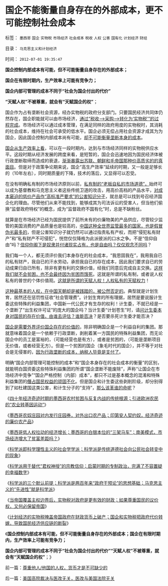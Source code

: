 # 国企不能衡量自身存在的外部成本，更不可能控制社会成本

标签： `墨西哥` `国企` `实物税` `市场经济` `社会成本` `税收` `人权` `公害` `国有化` `计划经济` `财经` 

目录： `马克思主义和计划经济`

时间： `2012-07-01 19:35:47`

**国企控制内部成本有可能，但不可能衡量自身存在的外部成本；**

**国企在有限时期内，生产效率上可能有竞争力；**

**国企内部可管理的成本不同于“社会为国企付出的代价”**

**“天赋人权”不被尊重，就会有“天赋国企的权”**；

国企作为占有垄断社会资源，经办实物税的政府分支部门。只要国民经济共同体仍然存在，国企职能就可以由市场经济，[通过“税收——>采购——>转化为‘实物税’”的过程完成](../../../2012/3/24/私有制没有国企！国企的出路就是关闭！.md)。市场经济可以通过成本管理，在满足同样的政府用度的实物税时，其消耗的社会成本，维持在社会可承受的低水平。国企必须无偿占用社会资源才成其为为国企，因此国企控制内部成本尚有可能，[却不可能衡量垄断本身的成本](../../../2009/9/16/国民税负强度要算上行政垄断.md)。

[国企从生产效率上看](../../../2011/11/19/（科学发明＝艺术创作）只有娱乐价值；公有制生产力更高.md)，可以在一段时期内，达到与市场经济同样的实物税供应水平。这段时期从经济发展的跨度来看，是短暂的，国企会迅速地因为国民经济体被行政垄断取缔而造成的衰退，[渐渐暴露出苏联、朝鲜和毛帝国那种价高质劣的的真面目](../../../2012/6/2/国企私有化和国企分红的不可行性.md)。但是对于政策争论期来说，国企“高生产效率”延续的时期，又一般是足够长的（10年左右），同时期质量的下降，技术的落后，又显得可以忍受。

在没有明确私有制的市场经济原则以前，[私有制的“老板自私的市场道德”，](../../../2011/6/17/资本家是最可爱的蠢驴，是消费者最忠实的朋友.md)始终可以成为基督教和马克思主义者这些传统卫道的攻击，用高价高档的产品水平，[对成本窘迫的低价产品作“高标准严要求”的公害知识分子](../../../2011/6/18/食品安全有成本，不可以无限索求.md)，就总是可以找到号召经济国企化的理由。尽管他们从来不能找到，能够成其为司法诉讼的受害人，但当他们偷换“监督政府特权”的概念，成为“监督政府不国有化”时，总是不缺粉丝。

就算是在市场经济已经为国民提供了前所未有的价廉物美的产品供应，尽管较少监管的美国消费的产品质量也是较高的，[中国这种全世界监管最多的国家，也是假冒伪劣最多的](../../../2012/6/27/公害知识分子让中国的食品不安全.md)，但是公害知识分子就仍然可以通过指责私有产权，而把“侵犯私有财产”和“私有财产不可侵犯”，恍惚仅仅降格为此派彼派的口水之争。不是“信仰自由”吗？[信仰你阁下是奴隶并付诸现实占有，也是自由吗？仅仅观念不同吗](../../../2009/12/13/明确争论和不可争论的边界.md)？

我们每一个人，都无须评价我们本身存在的社会成本，“我思固我在”，我用我自已的私有财产，我自已的汗水劳动，承担我自已的存在成本，因此我们要求自已的劳动成果归自已所有，除非有更有利的交换价值，经我们同意后完成自主交换。[这样我们就不会贫困，也不会最终因为贫困而饿死](../../../2009/7/15/《国际歌》，人权普世价值观的进行曲.md)。这就是所谓的私有制，或者说人权私有的普世的个体价值观。[这就是所谓的天赋人权！人权私有的天赋权力](../../../2009/7/15/人权普世价值观——伟大的国际歌.md)！

[这种最基本的人权，在中国天朝却是被践踏的，被公然否定的](../../../2011/10/23/占用了国家的土地，贪污了自已的生命.md)。典型就是计划生育，居然还在惩罚性征收“社会管理费”。计划生育的所有理据，居然是要说服计生委这些特殊的利益集团，中国新一代公民才有生存的权利！计生委，不就已经是一个垄断了“出生权许可证”的庞大的国企吗？当计生委“计划苍生”时，请[问计生委本身对国民的存在价值，由谁去评估？谁能否决](../../../2010/12/25/计划生育正令整个中国社会瓦解.md)？是否要杀死计生委才能否决？

[国企是需要外界评价国企存在的价值的](../../../2010/11/2/“垄断是否合理”与“是否应干预垄断”.md)，除非明确国企是一个利益自利的集团。那就意味着国企是一个依赖于行政垄断，剥削着某一方国民的特殊利益集团，而无论国企中的员工是富裕的，（可能经营也是有方），或者是贫困的，（可能是垄断项目无价值，或者经营无方）。但是一个贫困的国企（象毛时代的国企），并不等于对社会是无侵害的，[因为行政垄断的成本，纳税人毕竟是支付了](../../../2012/5/29/苏联怎么收税？苏联凭什么补贴国企和加盟共和国？.md)。

明确“国企内部管理可能控制的成本”和“国企本身存在的社会成本的衡量”的区别，就能明白国资委这些特珠利益集团的所谓“国企垄断不能废除”，声称“让国企在市场经济中竞争”“国企严格控制（内部）成本”，都只不过是基本概念的混淆和特殊利益集团的[僭占国民权益的顽固不化](../../../2012/5/8/国企改革的雷区，不是容易闯过去的.md)。但是国企和计生委这些剥削阶级，却分别得到了如杜建国这类公害，和计生分子的“支持”，[那么该革谁的命呢](../../../2012/6/12/民主集中制政体里谁是统治者？.md)？

《[四十年经济奇迹时期的墨西哥农村贫困与反复内战的传统根源；引进欧洲农民的“农业转基因运动”](../../../2012/6/28/墨西哥四十年“保八”的奇迹的农村和“转基因”.md)》

《[墨西哥农奴庄园对内发行庄园券，对外出口农产品；印第安人契约奴，经济奇迹的廉价农产品](../../../2012/6/29/墨西哥经济奇迹中的奴隶种植园.md)》

《[墨西哥低人权拉动的经济增长；墨西哥的白银本位的“三架马车”；南美模式，市场经济增大了贫富差距吗？](../../../2012/6/29/墨西哥低人权拉动的经济增长,白银本位的“三驾马车”.md)》

《[科学派即科学理性主义的社会学学派；科学派是传统道德社会向公民社会转变中的现象](../../../2012/6/29/讴歌盛世的科学派，“信仰科学”的“实证主义”.md)》

《[科学派用于替代“君权神授”的宗教信仰；启蒙时期的专制政治，完满了不容置疑的幸福数字](../../../2012/6/30/科学派替代“君权神授”的宗教信仰；.md)》

《[科学派的三个默认前提；科学派是两百年来“政府干预论”的思想基础；马克思主义的“先进性”就是科学派](../../../2012/6/30/科学派是两百年来“政府干预论”的政治哲学.md)》

《[当帝国覆盖主权边界后，实物税对政府是更有效的财政；如果尊重国民的议价权，又何必保留帝国](../../../2012/6/30/国企是替代货币征税，转移财政危机的实物税包税团.md)》

《[计划经济的实物税掩盖帝国政府在财政货币上破产；国企和实物税把政府代价转嫁，导致国民经济供应链的断裂](../../../2012/7/1/尊重他人／他国的人权，货币才是不可缺少的.md)》

《**国企控制内部成本有可能，但不可能衡量自身存在的外部成本；国企在有限时期内，生产效率上可能有竞争力；**

**国企内部可管理的成本不同于“社会为国企付出的代价”“天赋人权”不被尊重，就会有“天赋国企的权”**；》



前一篇：[尊重他人/他国的人权，货币才是不可缺少的](../../../2012/7/1/尊重他人／他国的人权，货币才是不可缺少的.md)

后一篇：[美国高院裁决与医改无关，医改与美国法院无关](../../../2012/7/1/美国高院裁决与医改无关，医改与美国法院无关.md)